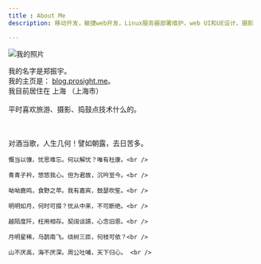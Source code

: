 ```yaml
---
title : About Me
description: 移动开发，敏捷web开发，Linux服务器部署维护，web UI和UE设计，摄影

---
```


![我的照片](http://blog.prosight.me/assets/media/me.jpg)

<div itemscope itemtype="http://data-vocabulary.org/Person">

   我的名字是<span itemprop="name">郑振宇</span>。<br />
   我的主页是：
   <a href="http://blog.prosight.me" itemprop="url">blog.prosight.me</a>。<br />
   我目前居住在
   <span itemprop="address" itemscope
      itemtype="http://data-vocabulary.org/Address">
      <span itemprop="locality">上海</span>
      <span itemprop="region">（上海市）</span> 
   </span><br /><br />
   平时喜欢旅游、摄影、捣鼓点技术什么的。
   
   <br /><br />
   对酒当歌，人生几何！譬如朝露，去日苦多。<br />
   
	慨当以慷，忧思难忘。何以解忧？唯有杜康。<br />  
	
	青青子衿，悠悠我心。但为君故，沉吟至今。<br />  
	
	呦呦鹿鸣，食野之苹。我有嘉宾，鼓瑟吹笙。<br />  
	
	明明如月，何时可掇？忧从中来，不可断绝。<br />  
	
	越陌度阡，枉用相存。契阔谈讌，心念旧恩。<br />  
	
	月明星稀，乌鹊南飞。绕树三匝，何枝可依？<br />  
	
	山不厌高，海不厌深。周公吐哺，天下归心。 <br />  
	 	
</div>